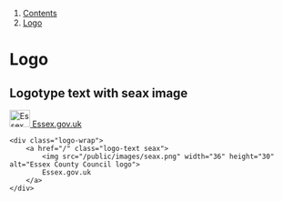 1.  [Contents](/docs/core/design/overview)
2.  [Logo](#)

# Logo

## Logotype text with seax image

<div class="logo-wrap">
	<a href="/" class="logo-text seax">
		<img src="/public/images/seax.png" width="36" height="30" alt="Essex County Council logo">
		Essex.gov.uk
	</a>
</div>

	<div class="logo-wrap">
		<a href="/" class="logo-text seax">
			<img src="/public/images/seax.png" width="36" height="30" alt="Essex County Council logo">
			Essex.gov.uk
		</a>
	</div>